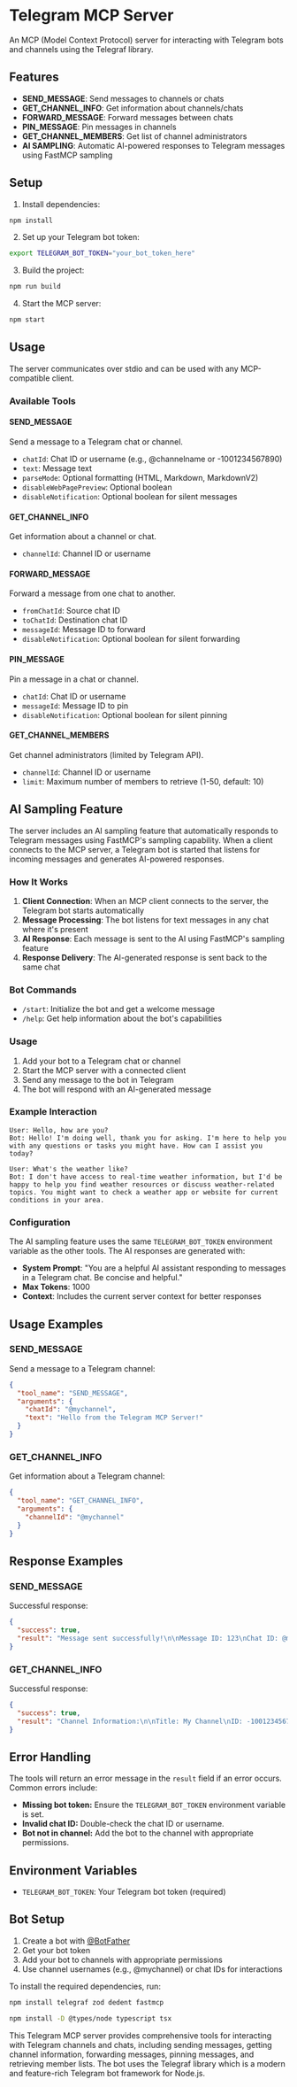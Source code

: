 # Telegram MCP Server

An MCP (Model Context Protocol) server for interacting with Telegram bots and channels using the Telegraf library.

## Features

- **SEND_MESSAGE**: Send messages to channels or chats
- **GET_CHANNEL_INFO**: Get information about channels/chats
- **FORWARD_MESSAGE**: Forward messages between chats
- **PIN_MESSAGE**: Pin messages in channels
- **GET_CHANNEL_MEMBERS**: Get list of channel administrators
- **AI SAMPLING**: Automatic AI-powered responses to Telegram messages using FastMCP sampling

## Setup

1. Install dependencies:

```bash
npm install
```

2. Set up your Telegram bot token:

```bash
export TELEGRAM_BOT_TOKEN="your_bot_token_here"
```

3. Build the project:

```bash
npm run build
```

4. Start the MCP server:

```bash
npm start
```

## Usage

The server communicates over stdio and can be used with any MCP-compatible client.

### Available Tools

#### SEND_MESSAGE

Send a message to a Telegram chat or channel.

- `chatId`: Chat ID or username (e.g., @channelname or -1001234567890)
- `text`: Message text
- `parseMode`: Optional formatting (HTML, Markdown, MarkdownV2)
- `disableWebPagePreview`: Optional boolean
- `disableNotification`: Optional boolean for silent messages

#### GET_CHANNEL_INFO

Get information about a channel or chat.

- `channelId`: Channel ID or username

#### FORWARD_MESSAGE

Forward a message from one chat to another.

- `fromChatId`: Source chat ID
- `toChatId`: Destination chat ID
- `messageId`: Message ID to forward
- `disableNotification`: Optional boolean for silent forwarding

#### PIN_MESSAGE

Pin a message in a chat or channel.

- `chatId`: Chat ID or username
- `messageId`: Message ID to pin
- `disableNotification`: Optional boolean for silent pinning

#### GET_CHANNEL_MEMBERS

Get channel administrators (limited by Telegram API).

- `channelId`: Channel ID or username
- `limit`: Maximum number of members to retrieve (1-50, default: 10)

## AI Sampling Feature

The server includes an AI sampling feature that automatically responds to Telegram messages using FastMCP's sampling capability. When a client connects to the MCP server, a Telegram bot is started that listens for incoming messages and generates AI-powered responses.

### How It Works

1. **Client Connection**: When an MCP client connects to the server, the Telegram bot starts automatically
2. **Message Processing**: The bot listens for text messages in any chat where it's present
3. **AI Response**: Each message is sent to the AI using FastMCP's sampling feature
4. **Response Delivery**: The AI-generated response is sent back to the same chat

### Bot Commands

- `/start`: Initialize the bot and get a welcome message
- `/help`: Get help information about the bot's capabilities

### Usage

1. Add your bot to a Telegram chat or channel
2. Start the MCP server with a connected client
3. Send any message to the bot in Telegram
4. The bot will respond with an AI-generated message

### Example Interaction

```
User: Hello, how are you?
Bot: Hello! I'm doing well, thank you for asking. I'm here to help you with any questions or tasks you might have. How can I assist you today?

User: What's the weather like?
Bot: I don't have access to real-time weather information, but I'd be happy to help you find weather resources or discuss weather-related topics. You might want to check a weather app or website for current conditions in your area.
```

### Configuration

The AI sampling feature uses the same `TELEGRAM_BOT_TOKEN` environment variable as the other tools. The AI responses are generated with:

- **System Prompt**: "You are a helpful AI assistant responding to messages in a Telegram chat. Be concise and helpful."
- **Max Tokens**: 1000
- **Context**: Includes the current server context for better responses

## Usage Examples

### SEND_MESSAGE

Send a message to a Telegram channel:

```json
{
  "tool_name": "SEND_MESSAGE",
  "arguments": {
    "chatId": "@mychannel",
    "text": "Hello from the Telegram MCP Server!"
  }
}
```

### GET_CHANNEL_INFO

Get information about a Telegram channel:

```json
{
  "tool_name": "GET_CHANNEL_INFO",
  "arguments": {
    "channelId": "@mychannel"
  }
}
```

## Response Examples

### SEND_MESSAGE

Successful response:

```json
{
  "success": true,
  "result": "Message sent successfully!\n\nMessage ID: 123\nChat ID: @mychannel\nSent at: 2024-03-15T12:34:56.789Z\nText: Hello from the Telegram MCP Server!"
}
```

### GET_CHANNEL_INFO

Successful response:

```json
{
  "success": true,
  "result": "Channel Information:\n\nTitle: My Channel\nID: -1001234567890\nType: channel\nUsername: mychannel\nDescription: This is my Telegram channel.\nMember Count: 1234"
}
```

## Error Handling

The tools will return an error message in the `result` field if an error occurs. Common errors include:

- **Missing bot token:** Ensure the `TELEGRAM_BOT_TOKEN` environment variable is set.
- **Invalid chat ID:** Double-check the chat ID or username.
- **Bot not in channel:** Add the bot to the channel with appropriate permissions.

## Environment Variables

- `TELEGRAM_BOT_TOKEN`: Your Telegram bot token (required)

## Bot Setup

1. Create a bot with [@BotFather](https://t.me/botfather)
2. Get your bot token
3. Add your bot to channels with appropriate permissions
4. Use channel usernames (e.g., @mychannel) or chat IDs for interactions

To install the required dependencies, run:

```bash
npm install telegraf zod dedent fastmcp
```

```bash
npm install -D @types/node typescript tsx
```

This Telegram MCP server provides comprehensive tools for interacting with Telegram channels and chats, including sending messages, getting channel information, forwarding messages, pinning messages, and retrieving member lists. The bot uses the Telegraf library which is a modern and feature-rich Telegram bot framework for Node.js.
